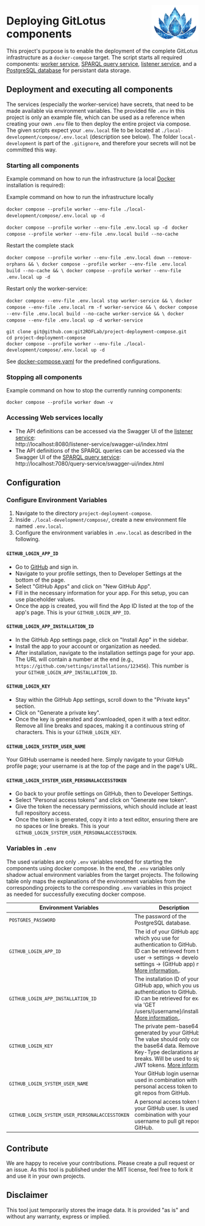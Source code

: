 <a href="https://github.com/git2RDFLab/"><img align="right" role="right" height="96" src="https://github.com/git2RDFLab/.github/blob/main/profile/images/GitLotus-logo.png?raw=true" style="height: 96px;z-index: 1000000" title="GitLotus" alt="GitLotus"/></a>

# Deploying GitLotus components

This project's purpose is to enable the deployment of the complete GitLotus infrastructure as a `docker-compose` target. 
The script starts all required components: [worker service](https://github.com/git2RDFLab/ccr-worker-prototype/), [SPARQL query service](https://github.com/git2RDFLab/sparql-query-prototype/), [listener service](https://github.com/git2RDFLab/ccr-listener-prototype/), and a [PostgreSQL database](https://www.postgresql.org/) for persistant data storage.

## Deployment and executing all components

The services (especially the worker-service) have secrets, that need to be made available via environment variables. 
The provided file `.env` in this project is only an example file, which can be used as a reference when creating your own `.env` file to then deploy the entire project via compose. 
The given scripts expect your `.env.local` file to be located at `./local-development/compose/.env.local` (description see below). 
The folder `local-development` is part of the `.gitignore`, and therefore your secrets will not be committed this way.

### Starting all components

Example command on how to run the infrastructure (a local [Docker](https://www.docker.com/) installation is required):

Example command on how to run the infrastructure locally

`docker compose --profile worker --env-file ./local-development/compose/.env.local up -d`

`docker compose --profile worker --env-file .env.local up -d `
`docker compose --profile worker --env-file .env.local build --no-cache `

Restart the complete stack

`
docker compose --profile worker --env-file .env.local down --remove-orphans && \
docker compose --profile worker --env-file .env.local build --no-cache && \
docker compose --profile worker --env-file .env.local up -d
`


Restart only the worker-service:

`
docker compose --env-file .env.local stop worker-service && \
docker compose --env-file .env.local rm -f worker-service && \
docker compose --env-file .env.local build --no-cache worker-service && \
docker compose --env-file .env.local up -d worker-service
`


```ShellSession
git clone git@github.com:git2RDFLab/project-deployment-compose.git
cd project-deployment-compose
docker compose --profile worker --env-file ./local-development/compose/.env.local up -d
```

See [docker-compose.yaml](https://github.com/git2RDFLab/project-deployment-compose/blob/main/docker-compose.yaml) for the predefined configurations.

### Stopping all components

Example command on how to stop the currently running components:

```ShellSession
docker compose --profile worker down -v
```

### Accessing Web services locally

* The API definitions can be accessed via the Swagger UI of the [listener service](https://github.com/git2RDFLab/ccr-listener-prototype/):<br/>
http://localhost:8080/listener-service/swagger-ui/index.html
* The API definitions of the SPARQL queries can be accessed via the Swagger UI of the [SPARQL query service](https://github.com/git2RDFLab/sparql-query-prototype/):<br/>
http://localhost:7080/query-service/swagger-ui/index.html

## Configuration

### Configure Environment Variables

1. Navigate to the directory `project-deployment-compose`.
2. Inside `./local-development/compose/`, create a new environment file named `.env.local`.
3. Configure the environment variables in `.env.local` as described in the following.

#### `GITHUB_LOGIN_APP_ID`

- Go to [GitHub](https://github.com) and sign in.
- Navigate to your profile settings, then to Developer Settings at the bottom of the page.
- Select "GitHub Apps" and click on "New GitHub App".
- Fill in the necessary information for your app. For this setup, you can use placeholder values.
- Once the app is created, you will find the App ID listed at the top of the app's page. This is your `GITHUB_LOGIN_APP_ID`.

#### `GITHUB_LOGIN_APP_INSTALLATION_ID`

- In the GitHub App settings page, click on "Install App" in the sidebar.
- Install the app to your account or organization as needed.
- After installation, navigate to the installation settings page for your app. The URL will contain a number at the end (e.g., `https://github.com/settings/installations/123456`). This number is your `GITHUB_LOGIN_APP_INSTALLATION_ID`.

#### `GITHUB_LOGIN_KEY`

- Stay within the GitHub App settings, scroll down to the "Private keys" section.
- Click on "Generate a private key".
- Once the key is generated and downloaded, open it with a text editor. Remove all line breaks and spaces, making it a continuous string of characters. This is your `GITHUB_LOGIN_KEY`.

#### `GITHUB_LOGIN_SYSTEM_USER_NAME`

Your GitHub username is needed here. Simply navigate to your GitHub profile page; your username is at the top of the page and in the page's URL.

#### `GITHUB_LOGIN_SYSTEM_USER_PERSONALACCESSTOKEN`

- Go back to your profile settings on GitHub, then to Developer Settings.
- Select "Personal access tokens" and click on "Generate new token".
- Give the token the necessary permissions, which should include at least full repository access.
- Once the token is generated, copy it into a text editor, ensuring there are no spaces or line breaks. This is your `GITHUB_LOGIN_SYSTEM_USER_PERSONALACCESSTOKEN`.

### Variables in `.env`

The used variables are only `.env` variables needed for starting the components using docker compose. 
In the end, the `.env` variables only shadow actual environment variables from the target projects. 
The following table only maps the explanations of the environment variables from the corresponding projects to the corresponding `.env` variables in this project as needed for successfully executing docker compose.

| Environment Variables                        | Description                         |
|----------------------------------------------|-----------------------------------------------------------------------------------------------------------------------------------------------------------------------------------------------------------------------------------------------------------------------------------------------------------------------------------------|
| `POSTGRES_PASSWORD`                            | The password of the PostgreSQL database.  |
| `GITHUB_LOGIN_APP_ID`                          | The id of your GitHub app, which you use for authentication to GitHub. The ID can be retrieved from the user -> settings -> developer settings -> (GitHub app) menu. [More information.](https://docs.github.com/en/apps/creating-github-apps/authenticating-with-a-github-app/generating-a-json-web-token-jwt-for-a-github-app). |
| `GITHUB_LOGIN_APP_INSTALLATION_ID`             | The installation ID of your GitHub app, which you use for authentication to GitHub. The ID can be retrieved for example via 'GET /users/{username}/installation'. [More information.](https://docs.github.com/en/apps/creating-github-apps/authenticating-with-a-github-app/authenticating-as-a-github-app-installation).         |
| `GITHUB_LOGIN_KEY`                             | The private pem-base64-key generated by your GitHub app. The value should only contain the base64 data. Remove the Key-Type declarations and line breaks. Will be used to sign JWT tokens. [More information.](https://docs.github.com/en/apps/creating-github-apps/authenticating-with-a-github-app/managing-private-keys-for-github-apps). |
| `GITHUB_LOGIN_SYSTEM_USER_NAME`                | Your GitHub login username. Is used in combination with your personal access token to pull git repos from GitHub.|
| `GITHUB_LOGIN_SYSTEM_USER_PERSONALACCESSTOKEN` | A personal access token for your GitHub user. Is used in combination with your username to pull git repos from GitHub. |

## Contribute

We are happy to receive your contributions. 
Please create a pull request or an issue. 
As this tool is published under the MIT license, feel free to fork it and use it in your own projects.

## Disclaimer

This tool just temporarily stores the image data. 
It is provided "as is" and without any warranty, express or implied.


